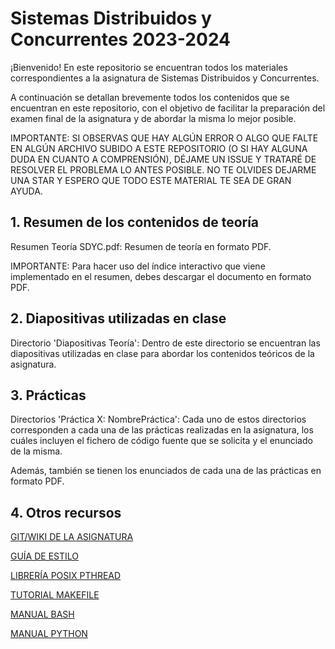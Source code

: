 # Sistemas Distribuidos y Concurrentes 2023-2024

¡Bienvenido! En este repositorio se encuentran todos los materiales correspondientes a la asignatura de Sistemas Distribuidos y Concurrentes.

A continuación se detallan brevemente todos los contenidos que se encuentran en este repositorio, con el objetivo de facilitar la preparación del examen final de la asignatura y de abordar la misma lo mejor posible.

IMPORTANTE: SI OBSERVAS QUE HAY ALGÚN ERROR O ALGO QUE FALTE EN ALGÚN ARCHIVO SUBIDO A ESTE REPOSITORIO (O SI HAY ALGUNA DUDA EN CUANTO A COMPRENSIÓN), DÉJAME UN ISSUE Y TRATARÉ DE RESOLVER EL PROBLEMA LO ANTES POSIBLE. NO TE OLVIDES DEJARME UNA STAR Y ESPERO QUE TODO ESTE MATERIAL TE SEA DE GRAN AYUDA.

## 1. Resumen de los contenidos de teoría

Resumen Teoría SDYC.pdf: Resumen de teoría en formato PDF.

IMPORTANTE: Para hacer uso del índice interactivo que viene implementado en el resumen, debes descargar el documento en formato PDF.

## 2. Diapositivas utilizadas en clase

Directorio 'Diapositivas Teoría': Dentro de este directorio se encuentran las diapositivas utilizadas en clase para abordar los contenidos teóricos de la asignatura.

## 3. Prácticas

Directorios 'Práctica X: NombrePráctica': Cada uno de estos directorios corresponden a cada una de las prácticas realizadas en la asignatura, los cuáles incluyen el fichero de código fuente que se solicita y el enunciado de la misma.

Además, también se tienen los enunciados de cada una de las prácticas en formato PDF.

## 4. Otros recursos

[GIT/WIKI DE LA ASIGNATURA](https://gitlab.eif.urjc.es/roberto.calvo/sdc/-/wikis/home)

[GUÍA DE ESTILO](https://gitlab.eif.urjc.es/roberto.calvo/sdc/-/wikis/Gu%C3%ADa-de-Estilo-C)

[LIBRERÍA POSIX PTHREAD](https://www.cs.cmu.edu/afs/cs/academic/class/15492-f07/www/pthreads.html)

[TUTORIAL MAKEFILE](https://www.cs.colby.edu/maxwell/courses/tutorials/maketutor/)

[MANUAL BASH](https://www.gnu.org/savannah-checkouts/gnu/bash/manual/bash.html)

[MANUAL PYTHON](https://docs.python.org/3/)
